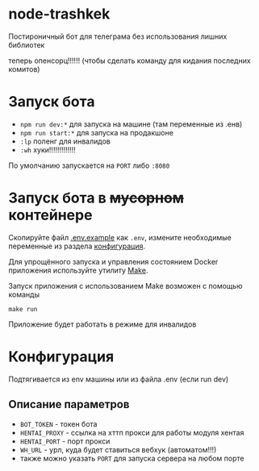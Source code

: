 # node-trashkek
Постироничный бот для телеграма без использования лишних библиотек

теперь опенсорц!!!!!! (чтобы сделать команду для кидания последних комитов)

# Запуск бота
- ``` npm run dev:* ``` для запуска на машине (там переменные из .енв)
- ``` npm run start:* ``` для запуска на продакшоне
- ``` :lp ``` поленг для инвалидов
- ``` :wh ``` хуки!!!!!!!!!!!!!

По умолчанию запускается на ```PORT``` либо ```:8080```

# Запуск бота в ~~мусорном~~ контейнере

Скопируйте файл [.env.example](.env.example) как `.env`, измените необходимые переменные из раздела [конфигурация](#конфигурация).

Для упрощённого запуска и управления состоянием Docker приложения используйте утилиту [Make](https://www.gnu.org/software/make/).

Запуск приложения с использованием Make возможен с помощью команды
```shell
make run
```

Приложение будет работать в режиме для инвалидов

# Конфигурация
Подтягивается из env машины или из файла .env (если run dev)
## Описание параметров 
- ```BOT_TOKEN``` - токен бота
- ```HENTAI_PROXY``` - ссылка на хттп прокси для работы модуля хентая
- ```HENTAI_PORT``` - порт прокси
- ```WH_URL``` - урл, куда будет ставиться вебхук (автоматом!!!)
- также можно указать ```PORT``` для запуска сервера на любом порте
